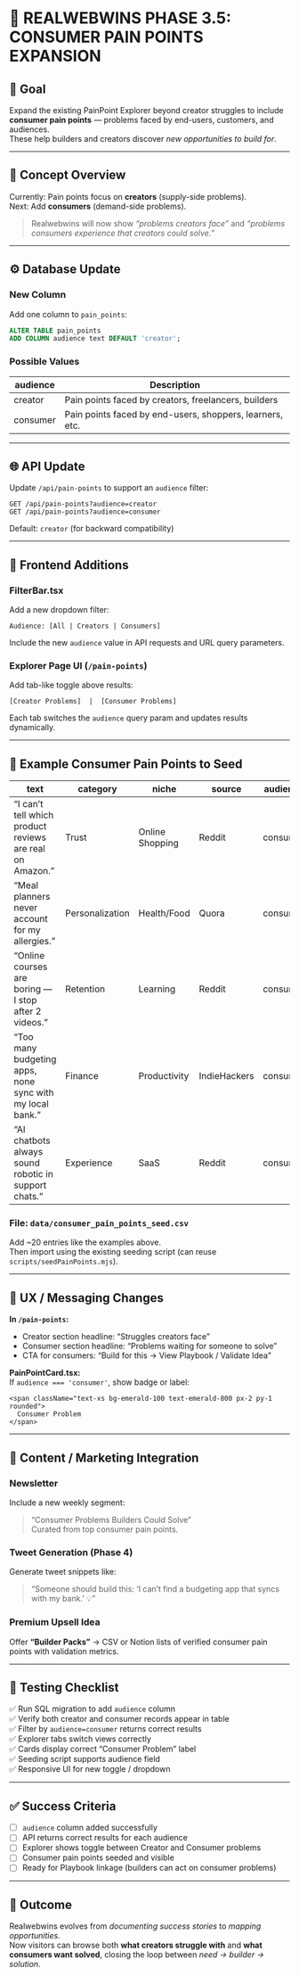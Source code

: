 # 🧩 REALWEBWINS PHASE 3.5: CONSUMER PAIN POINTS EXPANSION

## 🎯 Goal
Expand the existing PainPoint Explorer beyond creator struggles to include **consumer pain points** — problems faced by end-users, customers, and audiences.  
These help builders and creators discover *new opportunities to build for*.

---

## 🧱 Concept Overview
Currently: Pain points focus on **creators** (supply-side problems).  
Next: Add **consumers** (demand-side problems).

> Realwebwins will now show *“problems creators face”* and *“problems consumers experience that creators could solve.”*

---

## ⚙️ Database Update

### New Column
Add one column to `pain_points`:

```sql
ALTER TABLE pain_points
ADD COLUMN audience text DEFAULT 'creator';
```

### Possible Values
| audience | Description |
|-----------|--------------|
| creator | Pain points faced by creators, freelancers, builders | 
| consumer | Pain points faced by end-users, shoppers, learners, etc. |

---

## 🌐 API Update

Update `/api/pain-points` to support an `audience` filter:

```
GET /api/pain-points?audience=creator
GET /api/pain-points?audience=consumer
```

Default: `creator` (for backward compatibility)

---

## 🎨 Frontend Additions

### FilterBar.tsx
Add a new dropdown filter:
```tsx
Audience: [All | Creators | Consumers]
```

Include the new `audience` value in API requests and URL query parameters.

### Explorer Page UI (`/pain-points`)
Add tab-like toggle above results:
```
[Creator Problems]  |  [Consumer Problems]
```
Each tab switches the `audience` query param and updates results dynamically.

---

## 🧩 Example Consumer Pain Points to Seed

| text | category | niche | source | audience |
|------|-----------|--------|---------|-----------|
| “I can’t tell which product reviews are real on Amazon.” | Trust | Online Shopping | Reddit | consumer |
| “Meal planners never account for my allergies.” | Personalization | Health/Food | Quora | consumer |
| “Online courses are boring — I stop after 2 videos.” | Retention | Learning | Reddit | consumer |
| “Too many budgeting apps, none sync with my local bank.” | Finance | Productivity | IndieHackers | consumer |
| “AI chatbots always sound robotic in support chats.” | Experience | SaaS | Reddit | consumer |

### File: `data/consumer_pain_points_seed.csv`
Add ~20 entries like the examples above.  
Then import using the existing seeding script (can reuse `scripts/seedPainPoints.mjs`).

---

## 🧠 UX / Messaging Changes

**In `/pain-points`:**
- Creator section headline: “Struggles creators face”  
- Consumer section headline: “Problems waiting for someone to solve”  
- CTA for consumers: “Build for this → View Playbook / Validate Idea”

**PainPointCard.tsx:**  
If `audience === 'consumer'`, show badge or label:
```tsx
<span className="text-xs bg-emerald-100 text-emerald-800 px-2 py-1 rounded">
  Consumer Problem
</span>
```

---

## 🧩 Content / Marketing Integration

### Newsletter
Include a new weekly segment:
> “Consumer Problems Builders Could Solve”  
Curated from top consumer pain points.

### Tweet Generation (Phase 4)
Generate tweet snippets like:
> “Someone should build this: ‘I can’t find a budgeting app that syncs with my bank.’ 💡”

### Premium Upsell Idea
Offer **“Builder Packs”** → CSV or Notion lists of verified consumer pain points with validation metrics.

---

## 🧪 Testing Checklist

✅ Run SQL migration to add `audience` column  
✅ Verify both creator and consumer records appear in table  
✅ Filter by `audience=consumer` returns correct results  
✅ Explorer tabs switch views correctly  
✅ Cards display correct “Consumer Problem” label  
✅ Seeding script supports audience field  
✅ Responsive UI for new toggle / dropdown  

---

## ✅ Success Criteria

- [ ] `audience` column added successfully  
- [ ] API returns correct results for each audience  
- [ ] Explorer shows toggle between Creator and Consumer problems  
- [ ] Consumer pain points seeded and visible  
- [ ] Ready for Playbook linkage (builders can act on consumer problems)  

---

## 🚀 Outcome

Realwebwins evolves from *documenting success stories* to *mapping opportunities.*  
Now visitors can browse both **what creators struggle with** and **what consumers want solved**, closing the loop between *need → builder → solution*.
